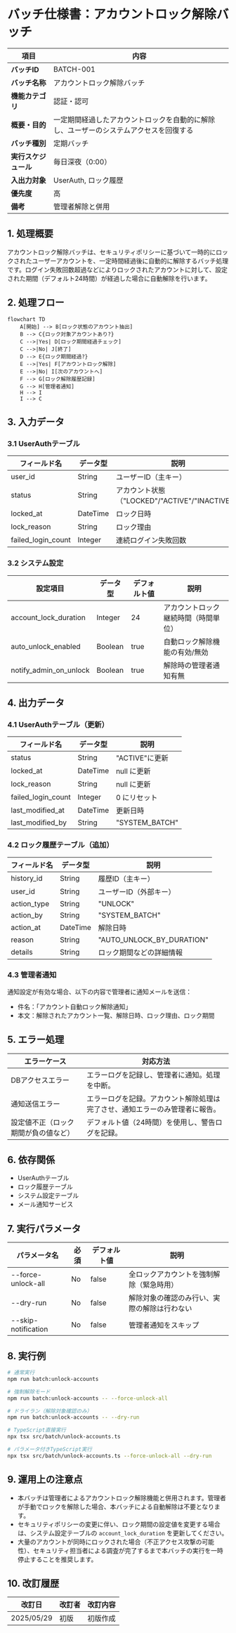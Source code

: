 # バッチ仕様書：アカウントロック解除バッチ

| 項目                | 内容                                                                                |
|---------------------|------------------------------------------------------------------------------------|
| **バッチID**        | BATCH-001                                                                          |
| **バッチ名称**      | アカウントロック解除バッチ                                                          |
| **機能カテゴリ**    | 認証・認可                                                                          |
| **概要・目的**      | 一定期間経過したアカウントロックを自動的に解除し、ユーザーのシステムアクセスを回復する |
| **バッチ種別**      | 定期バッチ                                                                          |
| **実行スケジュール**| 毎日深夜（0:00）                                                                    |
| **入出力対象**      | UserAuth, ロック履歴                                                                |
| **優先度**          | 高                                                                                  |
| **備考**            | 管理者解除と併用                                                                    |

## 1. 処理概要

アカウントロック解除バッチは、セキュリティポリシーに基づいて一時的にロックされたユーザーアカウントを、一定時間経過後に自動的に解除するバッチ処理です。ログイン失敗回数超過などによりロックされたアカウントに対して、設定された期間（デフォルト24時間）が経過した場合に自動解除を行います。

## 2. 処理フロー

```mermaid
flowchart TD
    A[開始] --> B[ロック状態のアカウント抽出]
    B --> C{ロック対象アカウントあり?}
    C -->|Yes| D[ロック期間経過チェック]
    C -->|No| J[終了]
    D --> E{ロック期間経過?}
    E -->|Yes| F[アカウントロック解除]
    E -->|No| I[次のアカウントへ]
    F --> G[ロック解除履歴記録]
    G --> H[管理者通知]
    H --> I
    I --> C
```

## 3. 入力データ

### 3.1 UserAuthテーブル

| フィールド名      | データ型 | 説明                                           |
|-------------------|----------|------------------------------------------------|
| user_id           | String   | ユーザーID（主キー）                           |
| status            | String   | アカウント状態（"LOCKED"/"ACTIVE"/"INACTIVE"） |
| locked_at         | DateTime | ロック日時                                     |
| lock_reason       | String   | ロック理由                                     |
| failed_login_count| Integer  | 連続ログイン失敗回数                           |

### 3.2 システム設定

| 設定項目                | データ型 | デフォルト値 | 説明                                 |
|-------------------------|----------|--------------|--------------------------------------|
| account_lock_duration   | Integer  | 24           | アカウントロック継続時間（時間単位） |
| auto_unlock_enabled     | Boolean  | true         | 自動ロック解除機能の有効/無効        |
| notify_admin_on_unlock  | Boolean  | true         | 解除時の管理者通知有無               |

## 4. 出力データ

### 4.1 UserAuthテーブル（更新）

| フィールド名      | データ型 | 説明                                           |
|-------------------|----------|------------------------------------------------|
| status            | String   | "ACTIVE"に更新                                 |
| locked_at         | DateTime | null に更新                                    |
| lock_reason       | String   | null に更新                                    |
| failed_login_count| Integer  | 0 にリセット                                   |
| last_modified_at  | DateTime | 更新日時                                       |
| last_modified_by  | String   | "SYSTEM_BATCH"                                 |

### 4.2 ロック履歴テーブル（追加）

| フィールド名      | データ型 | 説明                                           |
|-------------------|----------|------------------------------------------------|
| history_id        | String   | 履歴ID（主キー）                               |
| user_id           | String   | ユーザーID（外部キー）                         |
| action_type       | String   | "UNLOCK"                                       |
| action_by         | String   | "SYSTEM_BATCH"                                 |
| action_at         | DateTime | 解除日時                                       |
| reason            | String   | "AUTO_UNLOCK_BY_DURATION"                      |
| details           | String   | ロック期間などの詳細情報                       |

### 4.3 管理者通知

通知設定が有効な場合、以下の内容で管理者に通知メールを送信：

- 件名：「アカウント自動ロック解除通知」
- 本文：解除されたアカウント一覧、解除日時、ロック理由、ロック期間

## 5. エラー処理

| エラーケース                      | 対応方法                                                                 |
|-----------------------------------|--------------------------------------------------------------------------|
| DBアクセスエラー                  | エラーログを記録し、管理者に通知。処理を中断。                           |
| 通知送信エラー                    | エラーログを記録。アカウント解除処理は完了させ、通知エラーのみ管理者に報告。 |
| 設定値不正（ロック期間が負の値など）| デフォルト値（24時間）を使用し、警告ログを記録。                         |

## 6. 依存関係

- UserAuthテーブル
- ロック履歴テーブル
- システム設定テーブル
- メール通知サービス

## 7. 実行パラメータ

| パラメータ名        | 必須 | デフォルト値 | 説明                                           |
|---------------------|------|--------------|------------------------------------------------|
| --force-unlock-all  | No   | false        | 全ロックアカウントを強制解除（緊急時用）       |
| --dry-run           | No   | false        | 解除対象の確認のみ行い、実際の解除は行わない   |
| --skip-notification | No   | false        | 管理者通知をスキップ                           |

## 8. 実行例

```bash
# 通常実行
npm run batch:unlock-accounts

# 強制解除モード
npm run batch:unlock-accounts -- --force-unlock-all

# ドライラン（解除対象確認のみ）
npm run batch:unlock-accounts -- --dry-run

# TypeScript直接実行
npx tsx src/batch/unlock-accounts.ts

# パラメータ付きTypeScript実行
npx tsx src/batch/unlock-accounts.ts --force-unlock-all --dry-run
```

## 9. 運用上の注意点

- 本バッチは管理者によるアカウントロック解除機能と併用されます。管理者が手動でロックを解除した場合、本バッチによる自動解除は不要となります。
- セキュリティポリシーの変更に伴い、ロック期間の設定値を変更する場合は、システム設定テーブルの `account_lock_duration` を更新してください。
- 大量のアカウントが同時にロックされた場合（不正アクセス攻撃の可能性）、セキュリティ担当者による調査が完了するまで本バッチの実行を一時停止することを推奨します。

## 10. 改訂履歴

| 改訂日     | 改訂者 | 改訂内容                                         |
|------------|--------|--------------------------------------------------|
| 2025/05/29 | 初版   | 初版作成                                         |
